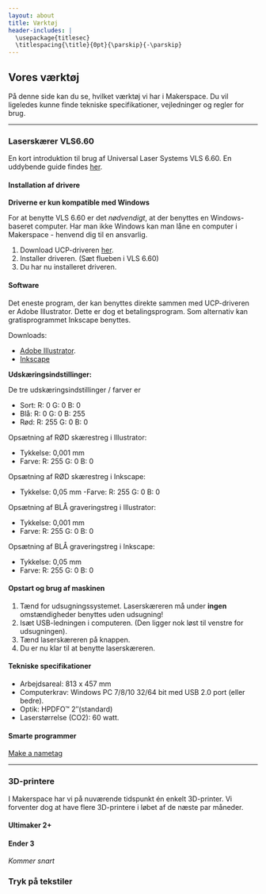 ```yaml
---
layout: about
title: Værktøj
header-includes: |
  \usepackage{titlesec}
  \titlespacing{\title}{0pt}{\parskip}{-\parskip}
---
```


## Vores værktøj
På denne side kan du se, hvilket værktøj vi har i Makerspace. Du vil ligeledes kunne finde tekniske specifikationer, vejledninger og regler for brug.

***

### Laserskærer VLS6.60

En kort introduktion til brug af Universal Laser Systems VLS 6.60.
En uddybende guide findes [her](/assets/guides/VLS-Platform-User-Guide.pdf).

#### Installation af drivere
**Driverne er kun kompatible med Windows**

For at benytte VLS 6.60 er det *nødvendigt*, at der benyttes en Windows-baseret computer. Har man ikke Windows kan man låne en computer i Makerspace - henvend dig til en ansvarlig.

1. Download UCP-driveren [her]( https://www.ulsinc.com/support/software-downloads).
2. Installer driveren. (Sæt flueben i VLS 6.60)
3. Du har nu installeret driveren.

#### Software
Det eneste program, der kan benyttes direkte sammen med UCP-driveren er Adobe Illustrator. Dette er dog et betalingsprogram.
Som alternativ kan gratisprogrammet Inkscape benyttes.

Downloads:
- [Adobe Illustrator](https://www.adobe.com/products/illustrator/free-trial-download.html).
- [Inkscape](https://inkscape.org/release/inkscape-1.1/)


**Udskæringsindstillinger:**

De tre udskæringsindstillinger / farver er
- Sort: R: 0 G: 0 B: 0
- Blå: R: 0 G: 0 B: 255
- Rød: R: 255 G: 0 B: 0

Opsætning af RØD skærestreg i Illustrator:
- Tykkelse: 0,001 mm
- Farve: R: 255 G: 0 B: 0

Opsætning af RØD skærestreg i Inkscape:
- Tykkelse: 0,05 mm
-Farve: R: 255 G: 0 B: 0

Opsætning af BLÅ graveringstreg i Illustrator:
- Tykkelse: 0,001 mm
- Farve: R: 255 G: 0 B: 0

Opsætning af BLÅ graveringstreg i Inkscape:
- Tykkelse: 0,05 mm
- Farve: R: 255 G: 0 B: 0

#### Opstart og brug af maskinen
1. Tænd for udsugningssystemet. Laserskæreren må under **ingen** omstændigheder benyttes uden udsugning!
2. Isæt USB-ledningen i computeren. (Den ligger nok løst til venstre for udsugningen).
3. Tænd laserskæreren på knappen.
4. Du er nu klar til at benytte laserskæreren.

#### Tekniske specifikationer
- Arbejdsareal: 813 x 457 mm
- Computerkrav: Windows PC 7/8/10 32/64 bit med USB 2.0 port (eller bedre).
- Optik: HPDFO™ 2″(standard)
- Laserstørrelse (CO2): 60 watt.

#### Smarte programmer
[Make a nametag](http://makeanametag.net/)

***

### 3D-printere
I Makerspace har vi på nuværende tidspunkt én enkelt 3D-printer. Vi forventer dog at have flere 3D-printere i løbet af de næste par måneder.

#### Ultimaker 2+

#### Ender 3

*Kommer snart*

### Tryk på tekstiler
